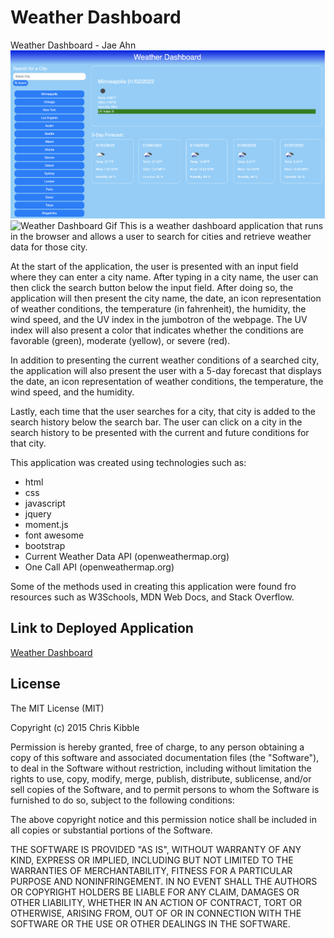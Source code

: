 # Weather Dashboard #
Weather Dashboard - Jae Ahn
![Weather Dashboard Screenshot](./assets/images/screenshot.png)
![Weather Dashboard Gif](./assets/images/weatherdashboard.gif)
This is a weather dashboard application that runs in the browser and allows a user to search for cities and retrieve weather data for those city.

At the start of the application, the user is presented with an input field where they can enter a city name.  After typing in a city name, the user can then click the search button below the input field.  After doing so, the application will then present the city name, the date, an icon representation of weather conditions, the temperature (in fahrenheit), the humidity, the wind speed, and the UV index in the jumbotron of the webpage.  The UV index will also present a color that indicates whether the conditions are favorable (green), moderate (yellow), or severe (red).

In addition to presenting the current weather conditions of a searched city, the application will also present the user with a 5-day forecast that displays the date, an icon representation of weather conditions, the temperature, the wind speed, and the humidity.

Lastly, each time that the user searches for a city, that city is added to the search history below the search bar.  The user can click on a city in the search history to be presented with the current and future conditions for that city.

This application was created using technologies such as:
* html
* css
* javascript
* jquery
* moment.js
* font awesome
* bootstrap
* Current Weather Data API (openweathermap.org)
* One Call API (openweathermap.org)

Some of the methods used in creating this application were found fro resources such as W3Schools, MDN Web Docs, and Stack Overflow.

Link to Deployed Application
---------------
[Weather Dashboard](https://ahnjaeyung.github.io/Weather_Dashboard/)

## License
 
The MIT License (MIT)

Copyright (c) 2015 Chris Kibble

Permission is hereby granted, free of charge, to any person obtaining a copy of this software and associated documentation files (the "Software"), to deal in the Software without restriction, including without limitation the rights to use, copy, modify, merge, publish, distribute, sublicense, and/or sell copies of the Software, and to permit persons to whom the Software is furnished to do so, subject to the following conditions:

The above copyright notice and this permission notice shall be included in all copies or substantial portions of the Software.

THE SOFTWARE IS PROVIDED "AS IS", WITHOUT WARRANTY OF ANY KIND, EXPRESS OR IMPLIED, INCLUDING BUT NOT LIMITED TO THE WARRANTIES OF MERCHANTABILITY, FITNESS FOR A PARTICULAR PURPOSE AND NONINFRINGEMENT. IN NO EVENT SHALL THE AUTHORS OR COPYRIGHT HOLDERS BE LIABLE FOR ANY CLAIM, DAMAGES OR OTHER LIABILITY, WHETHER IN AN ACTION OF CONTRACT, TORT OR OTHERWISE, ARISING FROM, OUT OF OR IN CONNECTION WITH THE SOFTWARE OR THE USE OR OTHER DEALINGS IN THE SOFTWARE.
